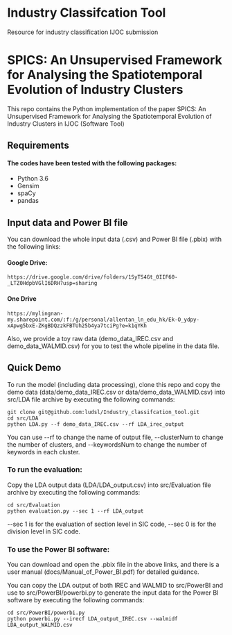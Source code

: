 # Industry Classifcation Tool

Resource for industry classification IJOC submission

# SPICS: An Unsupervised Framework for Analysing the Spatiotemporal Evolution of Industry Clusters 

This repo contains the Python implementation of the paper SPICS: An Unsupervised Framework for Analysing the Spatiotemporal Evolution of Industry Clusters in IJOC (Software Tool)

## Requirements

#### The codes have been tested with the following packages:
* Python 3.6
* Gensim
* spaCy
* pandas


## Input data and Power BI file 

You can download the whole input data (.csv) and Power BI file (.pbix) with the following links:

#### Google Drive:

```
https://drive.google.com/drive/folders/1SyTS4Gt_0IIF60-_LTZ0HdpbVGlI6DRH?usp=sharing
```
#### One Drive
```
https://mylingnan-my.sharepoint.com/:f:/g/personal/allentan_ln_edu_hk/Ek-O_ydpy-xApwg5bxE-ZKgBDQzzkFBTUh25b4ya7tciPg?e=k1qYKh
```

Also, we provide a toy raw data (demo_data_IREC.csv and demo_data_WALMID.csv) for you to test the whole pipeline in the data file.

## Quick Demo

To run the model (including data processing), clone this repo and copy the demo data (data/demo_data_IREC.csv or data/demo_data_WALMID.csv) into src/LDA file archive by executing the following commands:

``` 
git clone git@github.com:ludsl/Industry_classifcation_tool.git
cd src/LDA
python LDA.py --f demo_data_IREC.csv --rf LDA_irec_output
```

You can use --rf to change the name of output file, --clusterNum to change the number of clusters, and --keywordsNum to change the number of keywords in each cluster. 

### To run the evaluation:

Copy the LDA output data (LDA/LDA_output.csv) into src/Evaluation file archive by executing the following commands:

``` 
cd src/Evaluation
python evaluation.py --sec 1 --rf LDA_output
``` 
--sec 1 is for the evaluation of section level in SIC code, --sec 0 is for the division level in SIC code. 

### To use the Power BI software:

You can download and open the .pbix file in the above links, and there is a user manual (docs/Manual_of_Power_BI.pdf) for detailed guidance. 

You can copy the LDA output of both IREC and WALMID to src/PowerBI and use to src/PowerBI/powerbi.py to generate the input data for the Power BI software by executing the following commands:

```
cd src/PowerBI/powerbi.py
python powerbi.py --irecf LDA_output_IREC.csv --walmidf LDA_output_WALMID.csv
```




